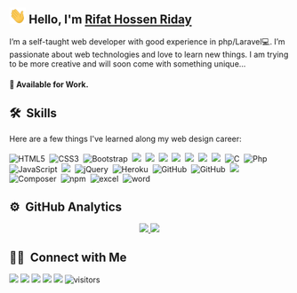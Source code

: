 ## <img src="https://raw.githubusercontent.com/ABSphreak/ABSphreak/master/gifs/Hi.gif" width="30px"> Hello, I'm [Rifat Hossen Riday](https://rhriday.github.io/)

I’m a self-taught web developer with good experience in php/Laravel💻. I’m passionate about web technologies and love to learn new things. I am trying to be more creative and will soon come with something unique...

#### 🔭 Available for Work.

## 🛠 &nbsp;Skills

Here are a few things I've learned along my web design career: <br><br>
![HTML5](https://img.shields.io/badge/-HTML5-%23E44D27?style=flat-square&logo=html5&logoColor=ffffff)&nbsp;
![CSS3](https://img.shields.io/badge/-CSS3-%231572B6?style=flat-square&logo=css3)&nbsp;
![Bootstrap](https://img.shields.io/badge/-Bootstrap-563D7C?style=flat-square&logo=Bootstrap)&nbsp;
<img src="https://img.shields.io/badge/-MySQL-F29111?style=flat-square&logo=MySQL&logoColor=black"/>&nbsp;
<img src="https://img.shields.io/badge/-Laravel-F55247?style=flat-square&logo=Laravel&logoColor=white"/>&nbsp;
<img src="https://img.shields.io/badge/Photoshop-%2331A8FF.svg?style=square&logo=adobephotoshop&logoColor=black"/>&nbsp;
<img src="https://img.shields.io/badge/-React-61DAFB?style=flat-square&logo=react&logoColor=black"/>&nbsp;
<img src ="https://img.shields.io/badge/MongoDB-%234ea94b.svg?style=square&logo=mongodb&logoColor=white"/>&nbsp;
<img src="https://img.shields.io/badge/-express-000?&style=flat-square&logo=Express&logoColor=white"/>&nbsp;
<img src="https://img.shields.io/badge/-Node.js-339933?&style=flat-square&logo=Node.js&logoColor=white"/>&nbsp;
![C](https://img.shields.io/badge/--A8B9CC?style=flat-square&logo=c&logoColor=black)&nbsp;
![Php](https://img.shields.io/badge/-php-394989?style=flat-square&logo=php)&nbsp;
![JavaScript](https://img.shields.io/badge/-JavaScript-%23F7DF1C?style=flat-square&logo=javascript&logoColor=000000&labelColor=%23F7DF1C&color=%23FFCE5A)&nbsp;
<img src="https://img.shields.io/badge/Wordpress%20-%231572B6.svg?&style=flat-square&logo=wordpress&logoColor=white"/>&nbsp;
![jQuery](https://img.shields.io/badge/jQuery-0769AD?style=flat-square&logo=jquery&logoColor=white)&nbsp;
![Heroku](https://img.shields.io/badge/Heroku-430098?style=flat-square&logo=Heroku&logoColor=white)&nbsp;
![GitHub](https://img.shields.io/badge/-Git-F05032?style=flat-square&logo=git&logoColor=white)&nbsp;
![GitHub](https://img.shields.io/badge/-GitHub-414141?style=flat-square&logo=github)&nbsp;
<img src="https://img.shields.io/badge/-Visual%20Studio%20Code-007ACC?style=flat-square&logo=Visual%20Studio%20Code&logoColor=white"/>&nbsp;
![Composer](https://img.shields.io/badge/-Composer-885630?style=flat-square&logo=composer&logoColor=white)&nbsp;
![npm](https://img.shields.io/badge/-npm-885630?style=flat-square&logo=npm&logoColor=white)&nbsp;
![excel](https://img.shields.io/badge/-Excel-217346?style=flat-square&logo=MicrosoftExcel&logoColor=white)&nbsp;
![word](https://img.shields.io/badge/-Word-2B579A?style=flat-square&logo=MicrosoftWord&logoColor=white)&nbsp;


## ⚙️ &nbsp;GitHub Analytics

<p align="center">
<a href="https://github.com/rhriday">
  <img height="180em" src="https://github-readme-stats-eight-theta.vercel.app/api?username=rhriday&show_icons=true&theme=algolia&include_all_commits=true&count_private=true"/>
  <img height="180em" src="https://github-readme-stats-eight-theta.vercel.app/api/top-langs/?username=rhriday&layout=compact&theme=algolia&include_all_commits=true&count_private=true&langs_count=6"/>
</a>
</p> 


## 🤝🏻 &nbsp;Connect with Me

<a href="mailto:riffatriday@gmail.com"><img src="https://img.shields.io/badge/-Mail Me-D14836?style=flat&logo=Gmail&logoColor=white"/></a>
<a href="https://rhriday.github.io/"><img src="https://img.shields.io/badge/Website-3b5998?style=flat-square&logo=google-chrome&logoColor=white"/></a>
<a href="https://facebook.com/riffatriday"><img src="https://img.shields.io/badge/-Facebook-1877F2?style=flat&logo=Facebook&logoColor=white"/></a>
<a href="https://twitter.com/rhriday"><img src="https://img.shields.io/badge/-Twitter-1ca0f1?style=flat-square&labelColor=1ca0f1&logo=twitter&logoColor=white"/></a>
<a href="https://github.com/rhriday"><img src="https://img.shields.io/badge/-GitHub-414141?style=flat-square&labelColor=414141&logo=github&logoColor=white"/></a>
![visitors](https://visitor-badge.laobi.icu/badge?page_id=rhriday.rhriday)

